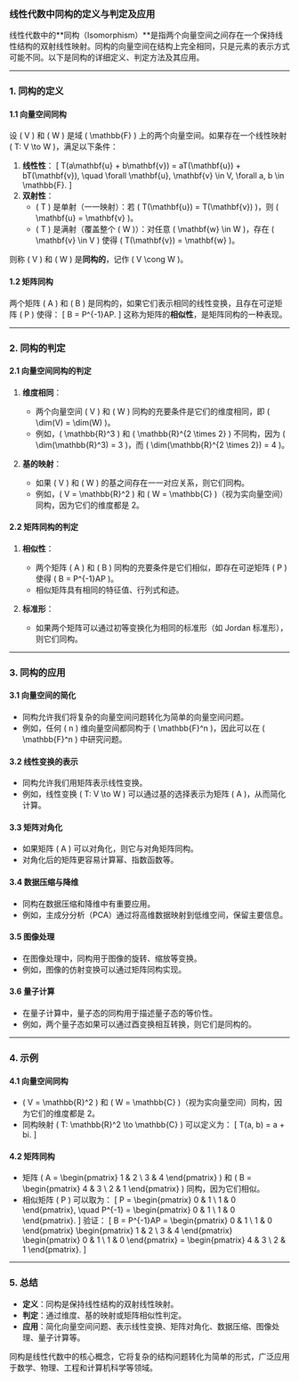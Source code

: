 ### **线性代数中同构的定义与判定及应用**

线性代数中的**同构（Isomorphism）**是指两个向量空间之间存在一个保持线性结构的双射线性映射。同构的向量空间在结构上完全相同，只是元素的表示方式可能不同。以下是同构的详细定义、判定方法及其应用。

---

### **1. 同构的定义**

#### **1.1 向量空间同构**
设 \( V \) 和 \( W \) 是域 \( \mathbb{F} \) 上的两个向量空间。如果存在一个线性映射 \( T: V \to W \)，满足以下条件：
1. **线性性**：
   \[
   T(a\mathbf{u} + b\mathbf{v}) = aT(\mathbf{u}) + bT(\mathbf{v}), \quad \forall \mathbf{u}, \mathbf{v} \in V, \forall a, b \in \mathbb{F}.
   \]
2. **双射性**：
   - \( T \) 是单射（一一映射）：若 \( T(\mathbf{u}) = T(\mathbf{v}) \)，则 \( \mathbf{u} = \mathbf{v} \)。
   - \( T \) 是满射（覆盖整个 \( W \)）：对任意 \( \mathbf{w} \in W \)，存在 \( \mathbf{v} \in V \) 使得 \( T(\mathbf{v}) = \mathbf{w} \)。

则称 \( V \) 和 \( W \) 是**同构的**，记作 \( V \cong W \)。

#### **1.2 矩阵同构**
两个矩阵 \( A \) 和 \( B \) 是同构的，如果它们表示相同的线性变换，且存在可逆矩阵 \( P \) 使得：
\[
B = P^{-1}AP.
\]
这称为矩阵的**相似性**，是矩阵同构的一种表现。

---

### **2. 同构的判定**

#### **2.1 向量空间同构的判定**
1. **维度相同**：
   - 两个向量空间 \( V \) 和 \( W \) 同构的充要条件是它们的维度相同，即 \( \dim(V) = \dim(W) \)。
   - 例如，\( \mathbb{R}^3 \) 和 \( \mathbb{R}^{2 \times 2} \) 不同构，因为 \( \dim(\mathbb{R}^3) = 3 \)，而 \( \dim(\mathbb{R}^{2 \times 2}) = 4 \)。

2. **基的映射**：
   - 如果 \( V \) 和 \( W \) 的基之间存在一一对应关系，则它们同构。
   - 例如，\( V = \mathbb{R}^2 \) 和 \( W = \mathbb{C} \)（视为实向量空间）同构，因为它们的维度都是 2。

#### **2.2 矩阵同构的判定**
1. **相似性**：
   - 两个矩阵 \( A \) 和 \( B \) 同构的充要条件是它们相似，即存在可逆矩阵 \( P \) 使得 \( B = P^{-1}AP \)。
   - 相似矩阵具有相同的特征值、行列式和迹。

2. **标准形**：
   - 如果两个矩阵可以通过初等变换化为相同的标准形（如 Jordan 标准形），则它们同构。

---

### **3. 同构的应用**

#### **3.1 向量空间的简化**
- 同构允许我们将复杂的向量空间问题转化为简单的向量空间问题。
- 例如，任何 \( n \) 维向量空间都同构于 \( \mathbb{F}^n \)，因此可以在 \( \mathbb{F}^n \) 中研究问题。

#### **3.2 线性变换的表示**
- 同构允许我们用矩阵表示线性变换。
- 例如，线性变换 \( T: V \to W \) 可以通过基的选择表示为矩阵 \( A \)，从而简化计算。

#### **3.3 矩阵对角化**
- 如果矩阵 \( A \) 可以对角化，则它与对角矩阵同构。
- 对角化后的矩阵更容易计算幂、指数函数等。

#### **3.4 数据压缩与降维**
- 同构在数据压缩和降维中有重要应用。
- 例如，主成分分析（PCA）通过将高维数据映射到低维空间，保留主要信息。

#### **3.5 图像处理**
- 在图像处理中，同构用于图像的旋转、缩放等变换。
- 例如，图像的仿射变换可以通过矩阵同构实现。

#### **3.6 量子计算**
- 在量子计算中，量子态的同构用于描述量子态的等价性。
- 例如，两个量子态如果可以通过酉变换相互转换，则它们是同构的。

---

### **4. 示例**

#### **4.1 向量空间同构**
- \( V = \mathbb{R}^2 \) 和 \( W = \mathbb{C} \)（视为实向量空间）同构，因为它们的维度都是 2。
- 同构映射 \( T: \mathbb{R}^2 \to \mathbb{C} \) 可以定义为：
  \[
  T(a, b) = a + bi.
  \]

#### **4.2 矩阵同构**
- 矩阵 \( A = \begin{pmatrix} 1 & 2 \\ 3 & 4 \end{pmatrix} \) 和 \( B = \begin{pmatrix} 4 & 3 \\ 2 & 1 \end{pmatrix} \) 同构，因为它们相似。
- 相似矩阵 \( P \) 可以取为：
  \[
  P = \begin{pmatrix} 0 & 1 \\ 1 & 0 \end{pmatrix}, \quad P^{-1} = \begin{pmatrix} 0 & 1 \\ 1 & 0 \end{pmatrix}.
  \]
  验证：
  \[
  B = P^{-1}AP = \begin{pmatrix} 0 & 1 \\ 1 & 0 \end{pmatrix} \begin{pmatrix} 1 & 2 \\ 3 & 4 \end{pmatrix} \begin{pmatrix} 0 & 1 \\ 1 & 0 \end{pmatrix} = \begin{pmatrix} 4 & 3 \\ 2 & 1 \end{pmatrix}.
  \]

---

### **5. 总结**
- **定义**：同构是保持线性结构的双射线性映射。
- **判定**：通过维度、基的映射或矩阵相似性判定。
- **应用**：简化向量空间问题、表示线性变换、矩阵对角化、数据压缩、图像处理、量子计算等。

同构是线性代数中的核心概念，它将复杂的结构问题转化为简单的形式，广泛应用于数学、物理、工程和计算机科学等领域。